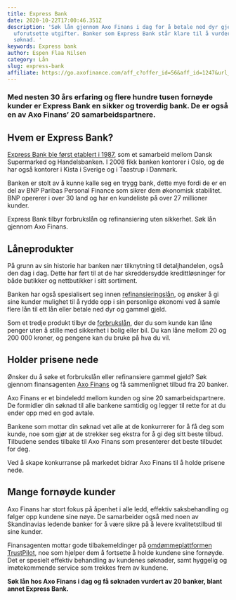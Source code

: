```yaml
---
title: Express Bank
date: 2020-10-22T17:00:46.351Z
description: 'Søk lån gjennom Axo Finans i dag for å betale ned dyr gjeld eller
  uforutsette utgifter. Banker som Express Bank står klare til å vurdere din
  søknad. '
keywords: Express bank
author: Espen Flaa Nilsen
category: Lån
slug: express-bank
affiliate: https://go.axofinance.com/aff_c?offer_id=56&aff_id=1247&url_id=55&source=Dagbladet&aff_sub=A45
---
```


### Med nesten 30 års erfaring og flere hundre tusen fornøyde kunder er Express Bank en sikker og troverdig bank. De er også en av Axo Finans’ 20 samarbeidspartnere.

## Hvem er Express Bank?

[Express Bank ble først etablert i 1987](https://www.expressbank.no/om-oss/), som et samarbeid mellom Dansk Supermarked og Handelsbanken. I 2008 fikk banken kontorer i Oslo, og de har også kontorer i Kista i Sverige og i Taastrup i Danmark.

[](https://go.axofinance.com/aff_c?offer_id=56&aff_id=1247&url_id=55&source=Dagbladet&aff_sub=A45)

Banken er stolt av å kunne kalle seg en trygg bank, dette mye fordi de er en del av BNP Paribas Personal Finance som sikrer dem økonomisk stabilitet. BNP opererer i over 30 land og har en kundeliste på over 27 millioner kunder.

Express Bank tilbyr forbrukslån og refinansiering uten sikkerhet. Søk lån gjennom Axo Finans.

<content-btn text="SØK HER" :url="affiliate" rel="nofollow"></content-btn>

## Låneprodukter

På grunn av sin historie har banken nær tilknytning til detaljhandelen, også den dag i dag. Dette har ført til at de har skreddersydde kredittløsninger for både butikker og nettbutikker i sitt sortiment.

Banken har også spesialisert seg innen [refinansieringslån](https://www.dagbladet.no/lan/refinansiering/), og ønsker å gi sine kunder mulighet til å rydde opp i sin personlige økonomi ved å samle flere lån til ett lån eller betale ned dyr og gammel gjeld.

Som et tredje produkt tilbyr de [forbrukslån](https://www.dagbladet.no/lan/billigste-forbrukslan/), der du som kunde kan låne penger uten å stille med sikkerhet i bolig eller bil. Du kan låne mellom 20 og 200 000 kroner, og pengene kan du bruke på hva du vil.

## Holder prisene nede

Ønsker du å søke et forbrukslån eller refinansiere gammel gjeld? Søk gjennom finansagenten [Axo Finans](https://www.dagbladet.no/lan/axo-finans-as/) og få sammenlignet tilbud fra 20 banker.

Axo Finans er et bindeledd mellom kunden og sine 20 samarbeidspartnere. De formidler din søknad til alle bankene samtidig og legger til rette for at du ender opp med en god avtale.

Bankene som mottar din søknad vet alle at de konkurrerer for å få deg som kunde, noe som gjør at de strekker seg ekstra for å gi deg sitt beste tilbud. Tilbudene sendes tilbake til Axo Finans som presenterer det beste tilbudet for deg.

Ved å skape konkurranse på markedet bidrar Axo Finans til å holde prisene nede.

## Mange fornøyde kunder

Axo Finans har stort fokus på åpenhet i alle ledd, effektiv saksbehandling og følger opp kundene sine nøye. De samarbeider også med noen av Skandinavias ledende banker for å være sikre på å levere kvalitetstilbud til sine kunder.

Finansagenten mottar gode tilbakemeldinger på [omdømmeplattformen TrustPilot](https://no.trustpilot.com/review/www.axofinans.no?utm_medium=trustbox&utm_source=Grid), noe som hjelper dem å fortsette å holde kundene sine fornøyde. Det er spesielt effektiv behandling av kundenes søknader, samt hyggelig og imøtekommende service som trekkes frem av kundene.

**Søk lån hos Axo Finans i dag og få søknaden vurdert av 20 banker, blant annet Express Bank.**

<content-btn text="SØK HER" :url="affiliate" rel="nofollow"></content-btn>
